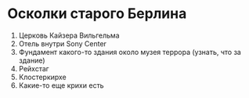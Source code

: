 # Осколки старого Берлина

1) Церковь Кайзера Вильгельма
2) Отель внутри Sony Center
3) Фундамент какого-то здания около музея террора (узнать, что за здание)
4) Рейхстаг
5) Клостеркирхе
6) Какие-то еще крихи есть